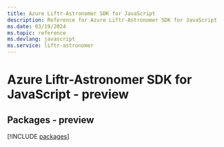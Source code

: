 ```yaml
---
title: Azure Liftr-Astronomer SDK for JavaScript
description: Reference for Azure Liftr-Astronomer SDK for JavaScript
ms.date: 03/19/2024
ms.topic: reference
ms.devlang: javascript
ms.service: liftr-astronomer
---
```

# Azure Liftr-Astronomer SDK for JavaScript - preview
## Packages - preview
[!INCLUDE [packages](liftr-astronomer-index.md)]